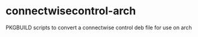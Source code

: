 # connectwisecontrol-arch
PKGBUILD scripts to convert a connectwise control deb file for use on arch
